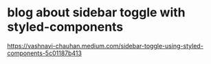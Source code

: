 # blog about sidebar toggle with styled-components
https://vashnavi-chauhan.medium.com/sidebar-toggle-using-styled-components-5c01187b413
